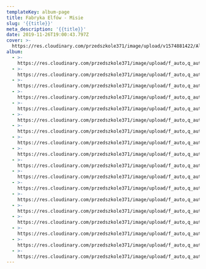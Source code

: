 ```yaml
---
templateKey: album-page
title: Fabryka Elfów - Misie
slug: '{{title}}'
meta_description: '{{title}}'
date: 2019-11-26T19:00:43.797Z
cover: >-
  https://res.cloudinary.com/przedszkole371/image/upload/v1574881422/Albumy%20zdj%C4%99%C4%87/2019/Fabryka%20Elf%C3%B3w%20-%20Misie/welliwb62ijt0roqkgod.jpg
album:
  - >-
    https://res.cloudinary.com/przedszkole371/image/upload/f_auto,q_auto/c_fill,w_1200/v1574881496/Albumy%20zdj%C4%99%C4%87/2019/Fabryka%20Elf%C3%B3w%20-%20Misie/bvmsslrvtosaatopu1ma.jpg
  - >-
    https://res.cloudinary.com/przedszkole371/image/upload/f_auto,q_auto/c_fill,w_1200/v1574881490/Albumy%20zdj%C4%99%C4%87/2019/Fabryka%20Elf%C3%B3w%20-%20Misie/iyozdweufud7drygrpys.jpg
  - >-
    https://res.cloudinary.com/przedszkole371/image/upload/f_auto,q_auto/c_fill,w_1200/v1574881482/Albumy%20zdj%C4%99%C4%87/2019/Fabryka%20Elf%C3%B3w%20-%20Misie/gchdrsaefj3hubgykjus.jpg
  - >-
    https://res.cloudinary.com/przedszkole371/image/upload/f_auto,q_auto/c_fill,w_1200/v1574881483/Albumy%20zdj%C4%99%C4%87/2019/Fabryka%20Elf%C3%B3w%20-%20Misie/w36xixrrbjexswqjjlfq.jpg
  - >-
    https://res.cloudinary.com/przedszkole371/image/upload/f_auto,q_auto/c_fill,w_1200/v1574881468/Albumy%20zdj%C4%99%C4%87/2019/Fabryka%20Elf%C3%B3w%20-%20Misie/xeau517c91veo0fdfov7.jpg
  - >-
    https://res.cloudinary.com/przedszkole371/image/upload/f_auto,q_auto/c_fill,w_1200/v1574881456/Albumy%20zdj%C4%99%C4%87/2019/Fabryka%20Elf%C3%B3w%20-%20Misie/wle3m1d8v40orboqlh6m.jpg
  - >-
    https://res.cloudinary.com/przedszkole371/image/upload/f_auto,q_auto/c_fill,w_1200/v1574881435/Albumy%20zdj%C4%99%C4%87/2019/Fabryka%20Elf%C3%B3w%20-%20Misie/xmprinlbzweyyrw7xgzw.jpg
  - >-
    https://res.cloudinary.com/przedszkole371/image/upload/f_auto,q_auto/c_fill,w_1200/v1574881428/Albumy%20zdj%C4%99%C4%87/2019/Fabryka%20Elf%C3%B3w%20-%20Misie/dkijwqbg9xkzjk7q7mdg.jpg
  - >-
    https://res.cloudinary.com/przedszkole371/image/upload/f_auto,q_auto/c_fill,w_1200/v1574881422/Albumy%20zdj%C4%99%C4%87/2019/Fabryka%20Elf%C3%B3w%20-%20Misie/welliwb62ijt0roqkgod.jpg
  - >-
    https://res.cloudinary.com/przedszkole371/image/upload/f_auto,q_auto/c_fill,w_1200/v1574881418/Albumy%20zdj%C4%99%C4%87/2019/Fabryka%20Elf%C3%B3w%20-%20Misie/axkwov5dxcc26egfe5ff.jpg
  - >-
    https://res.cloudinary.com/przedszkole371/image/upload/f_auto,q_auto/c_fill,w_1200/v1574881387/Albumy%20zdj%C4%99%C4%87/2019/Fabryka%20Elf%C3%B3w%20-%20Misie/bjgx7l1tnwafrqhbuihd.jpg
  - >-
    https://res.cloudinary.com/przedszkole371/image/upload/f_auto,q_auto/c_fill,w_1200/v1574881378/Albumy%20zdj%C4%99%C4%87/2019/Fabryka%20Elf%C3%B3w%20-%20Misie/zkxixz4awipnglxyznvt.jpg
  - >-
    https://res.cloudinary.com/przedszkole371/image/upload/f_auto,q_auto/c_fill,w_1200/v1574881368/Albumy%20zdj%C4%99%C4%87/2019/Fabryka%20Elf%C3%B3w%20-%20Misie/vui3hzmyjmbsmlz3nxd8.jpg
  - >-
    https://res.cloudinary.com/przedszkole371/image/upload/f_auto,q_auto/c_fill,w_1200/v1574881357/Albumy%20zdj%C4%99%C4%87/2019/Fabryka%20Elf%C3%B3w%20-%20Misie/w876ke7gfhqfpxx9nk3v.jpg
  - >-
    https://res.cloudinary.com/przedszkole371/image/upload/f_auto,q_auto/c_fill,w_1200/v1574881356/Albumy%20zdj%C4%99%C4%87/2019/Fabryka%20Elf%C3%B3w%20-%20Misie/fgmjjkfxtv1mqgxrsyzs.jpg
  - >-
    https://res.cloudinary.com/przedszkole371/image/upload/f_auto,q_auto/c_fill,w_1200/v1574881350/Albumy%20zdj%C4%99%C4%87/2019/Fabryka%20Elf%C3%B3w%20-%20Misie/ff6liadrrernuccg3cen.jpg
  - >-
    https://res.cloudinary.com/przedszkole371/image/upload/f_auto,q_auto/c_fill,w_1200/v1574881344/Albumy%20zdj%C4%99%C4%87/2019/Fabryka%20Elf%C3%B3w%20-%20Misie/in4liceav2luypwk2nnq.jpg
  - >-
    https://res.cloudinary.com/przedszkole371/image/upload/f_auto,q_auto/c_fill,w_1200/v1574881327/Albumy%20zdj%C4%99%C4%87/2019/Fabryka%20Elf%C3%B3w%20-%20Misie/lu0x5ctzgkd4wivzjpfn.jpg
---
```


